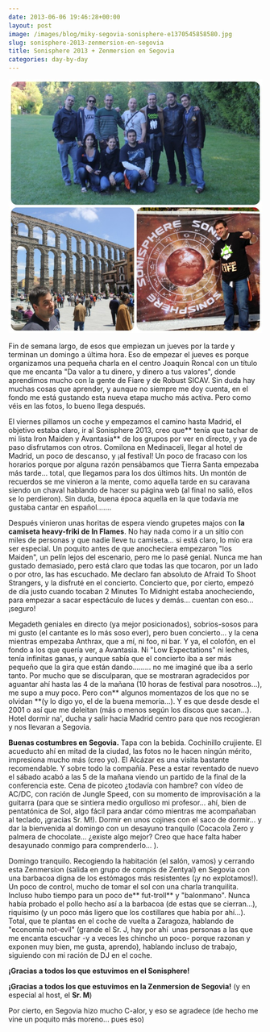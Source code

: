 ```yaml
---
date: 2013-06-06 19:46:28+00:00
layout: post
image: /images/blog/miky-segovia-sonisphere-e1370545858580.jpg
slug: sonisphere-2013-zenmersion-en-segovia
title: Sonisphere 2013 + Zenmersion en Segovia
categories: day-by-day
---
```


[![Sonisphere en Madrid y visita a Segovia con Zentyal - Miky - Miguel Julián](/images/blog/miky-segovia-sonisphere-e1370545858580.jpg)](/images/blog/miky-segovia-sonisphere-e1370545858580.jpg)



Fin de semana largo, de esos que empiezan un jueves por la tarde y terminan un domingo a última hora. Eso de empezar el jueves es porque organizamos una pequeña charla en el centro Joaquín Roncal con un título que me encanta "Da valor a tu dinero, y dinero a tus valores", donde aprendimos mucho con la gente de Fiare y de Robust SICAV. Sin duda hay muchas cosas que aprender, y aunque no siempre me doy cuenta, en el fondo me está gustando esta nueva etapa mucho más activa. Pero como véis en las fotos, lo bueno llega después.

El viernes pillamos un coche y empezamos el camino hasta Madrid, el objetivo estaba claro, ir al Sonisphere 2013, creo que** tenía que tachar de mi lista Iron Maiden y Avantasia** de los grupos por ver en directo, y ya de paso disfrutamos con otros. Comilona en Medinaceli, llegar al hotel de Madrid, un poco de descanso, y ¡al festival! Un poco de fracaso con los horarios porque por alguna razón pensábamos que Tierra Santa empezaba más tarde... total, que llegamos para los dos últimos hits. Un montón de recuerdos se me vinieron a la mente, como aquella tarde en su caravana siendo un chaval hablando de hacer su página web (al final no salió, ellos se lo perdieron). Sin duda, buena época aquella en la que todavía me gustaba cantar en español.......

Después vinieron unas horitas de espera viendo grupetes majos con **la camiseta heavy-friki de In Flames**. No hay nada como ir a un sitio con miles de personas y que nadie lleve tu camiseta... si está claro, lo mío era ser especial. Un poquito antes de que anocheciera empezaron "los Maiden", un pelín lejos del escenario, pero me lo pasé genial. Nunca me han gustado demasiado, pero está claro que todas las que tocaron, por un lado o por otro, las has escuchado. Me declaro fan absoluto de Afraid To Shoot Strangers, y la disfruté en el concierto. Concierto que, por cierto, empezó de día justo cuando tocaban 2 Minutes To Midnight estaba anocheciendo, para empezar a sacar espectáculo de luces y demás... cuentan con eso... ¡seguro!

Megadeth geniales en directo (ya mejor posicionados), sobrios-sosos para mi gusto (el cantante es lo más soso ever), pero buen concierto... y la cena mientras empezaba Anthrax, que a mí, ni foo, ni bar. Y ya, el colofón, en el fondo a los que quería ver, a Avantasia. Ni "Low Expectations" ni leches, tenía infinitas ganas, y aunque sabía que el concierto iba a ser más pequeño que la gira que están dando......... no me imaginé que iba a serlo tanto. Por mucho que se disculparan, que se mostraran agradecidos por aguantar ahí hasta las 4 de la mañana (10 horas de festival para nosotros...), me supo a muy poco. Pero con** algunos momentazos de los que no se olvidan **(y lo digo yo, el de la buena memoria...). Y es que desde desde el 2001 o así que me deleitan (más o menos según los discos que sacan...). Hotel dormir na', ducha y salir hacia Madrid centro para que nos recogieran y nos llevaran a Segovia.

**Buenas costumbres en Segovia.** Tapa con la bebida. Cochinillo crujiente. El acueducto ahí en mitad de la ciudad, las fotos no le hacen ningún mérito, impresiona mucho más (creo yo). El Alcázar es una visita bastante recomendable. Y sobre todo la compañía. Pese a estar reventado de nuevo el sábado acabó a las 5 de la mañana viendo un partido de la final de la conferencia este. Cena de picoteo ¿todavía con hambre? con vídeo de AC/DC, con ración de Jungle Speed, con su momento de improvisación a la guitarra (para que se sintiera medio orgulloso mi profesor... ahí, bien de pentatónica de Sol, algo fácil para andar cómo mientras me acompañaban al teclado, ¡gracias Sr. M!). Dormir en unos cojines con el saco de dormir... y dar la bienvenida al domingo con un desayuno tranquilo (Cocacola Zero y palmera de chocolate... ¿existe algo mejor? Creo que hace falta haber desayunado conmigo para comprenderlo... ).

Domingo tranquilo. Recogiendo la habitación (el salón, vamos) y cerrando esta Zenmersion (salida en grupo de compis de Zentyal) en Segovia con una barbacoa digna de los estómagos más resistentes (¡y no explotamos!). Un poco de control, mucho de tomar el sol con una charla tranquilita. Incluso hubo tiempo para un poco de** fut-troll** y "balonmano". Nunca había probado el pollo hecho así a la barbacoa (de estas que se cierran...), riquísimo (y un poco más ligero que los costillares que había por ahí...). Total, que te plantas en el coche de vuelta a Zaragoza, hablando de "economía not-evil" (grande el Sr. J, hay por ahí  unas personas a las que me encanta escuchar -y a veces les chincho un poco- porque razonan y exponen muy bien, me gusta, aprendo), hablando incluso de trabajo, siguiendo con mi ración de DJ en el coche.

**¡Gracias a todos los que estuvimos en el Sonisphere!**

**¡Gracias a todos los que estuvimos en la Zenmersion de Segovia!** (y en especial al host, el **Sr. M**)

Por cierto, en Segovia hizo mucho C-alor, y eso se agradece (de hecho me vine un poquito más moreno... pues eso)
